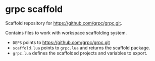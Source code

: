 # grpc scaffold

Scaffold repository for https://github.com/grpc/grpc.git.

Contains files to work with workspace scaffolding system.

- `DEPS` points to https://github.com/grpc/grpc.git
- `scaffold.lua` points to `grpc.lua` and returns the scaffold package.
- `grpc.lua` defines the scaffolded projects and variables to export.
